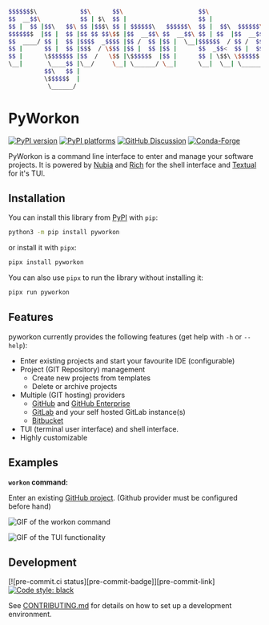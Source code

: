 ```bash
$$$$$$$\            $$\      $$\                     $$\
$$  __$$\           $$ | $\  $$ |                    $$ |
$$ |  $$ |$$\   $$\ $$ |$$$\ $$ | $$$$$$\   $$$$$$\  $$ |  $$\  $$$$$$\  $$$$$$$\
$$$$$$$  |$$ |  $$ |$$ $$ $$\$$ |$$  __$$\ $$  __$$\ $$ | $$  |$$  __$$\ $$  __$$\
$$  ____/ $$ |  $$ |$$$$  _$$$$ |$$ /  $$ |$$ |  \__|$$$$$$  / $$ /  $$ |$$ |  $$ |
$$ |      $$ |  $$ |$$$  / \$$$ |$$ |  $$ |$$ |      $$  _$$<  $$ |  $$ |$$ |  $$ |
$$ |      \$$$$$$$ |$$  /   \$$ |\$$$$$$  |$$ |      $$ | \$$\ \$$$$$$  |$$ |  $$ |
\__|       \____$$ |\__/     \__| \______/ \__|      \__|  \__| \______/ \__|  \__|
          $$\   $$ |
          \$$$$$$  |
           \______/
```
# PyWorkon

[![PyPI version][pypi-version]][pypi-link]
[![PyPI platforms][pypi-platforms]][pypi-link]
[![GitHub Discussion][github-discussions-badge]][github-discussions-link]
[![Conda-Forge][conda-badge]][conda-link]

PyWorkon is a command line interface to enter and manage your software projects. It is powered by [Nubia](https://github.com/facebookincubator/python-nubia) and [Rich](https://github.com/Textualize/rich) for the shell interface and [Textual](https://github.com/Textualize/textual) for it's TUI.

## Installation

You can install this library from [PyPI](https://pypi.org/project/pyworkon/) with `pip`:

```bash
python3 -m pip install pyworkon
```

or install it with `pipx`:
```bash
pipx install pyworkon
```


You can also use `pipx` to run the library without installing it:

```bash
pipx run pyworkon
```

## Features

pyworkon currently provides the following features (get help with `-h` or `--help`):

- Enter existing projects and start your favourite IDE (configurable)
- Project (GIT Repository) management
  - Create new projects from templates
  - Delete or archive projects
- Multiple (GIT hosting) providers
  - [GitHub](http://github.com/) and [GitHub Enterprise](https://github.com/enterprise)
  - [GitLab](https://gitlab.com/) and your self hosted GitLab instance(s)
  - [Bitbucket](https://bitbucket.org/)
- TUI (terminal user interface) and shell interface.
- Highly customizable


## Examples


**`workon` command:**

Enter an existing [GitHub project](https://github.com/chassing/pyworkon). (Github provider must be configured before hand)

![GIF of the workon command](https://github.com/chassing/pyworkon/releases/download/v0.3.0/tui.gif)


![GIF of the TUI functionality](https://github.com/chassing/pyworkon/releases/download/v0.3.0/tui.gif)


## Development

[![pre-commit.ci status][pre-commit-badge]][pre-commit-link]
[![Code style: black][black-badge]][black-link]

See [CONTRIBUTING.md](https://github.com/chassing/pyworkon/blob/main/.github/CONTRIBUTING.md) for details on how to set up a development environment.


[black-badge]:              https://img.shields.io/badge/code%20style-black-000000.svg
[black-link]:               https://github.com/psf/black
[conda-badge]:              https://img.shields.io/conda/vn/conda-forge/pyworkon
[conda-link]:               https://github.com/conda-forge/pyworkon-feedstock
[github-discussions-badge]: https://img.shields.io/static/v1?label=Discussions&message=Ask&color=blue&logo=github
[github-discussions-link]:  https://github.com/chassing/pyworkon/discussions
[pypi-link]:                https://pypi.org/project/pyworkon/
[pypi-platforms]:           https://img.shields.io/pypi/pyversions/pyworkon
[pypi-version]:             https://badge.fury.io/py/pyworkon.svg
